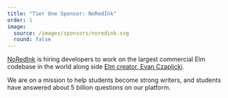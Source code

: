 ```yaml
---
title: "Tier One Sponsor: NoRedInk"
order: 1
image:
  source: /images/sponsors/noredink.svg
  round: false
---
```


[NoRedInk](https://www.noredink.com/jobs) is hiring developers to work on the largest commercial Elm codebase in the world along side [Elm creator, Evan Czaplicki](http://tech.noredink.com/post/136615783598/welcome-evan).

We are on a mission to help students become strong writers, and students have answered about 5 billion questions on our platform.
